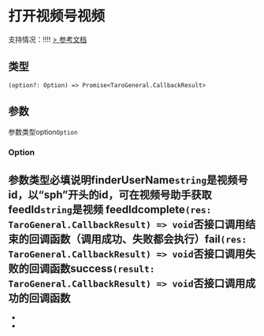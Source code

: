 # 打开视频号视频
支持情况：!!!!
[> 参考文档
](https://developers.weixin.qq.com/miniprogram/dev/api/open-api/channels/wx.openChannelsActivity.html)
## 类型[​](openChannelsActivity.html#类型)
```tsx
(option?: Option) => Promise<TaroGeneral.CallbackResult>
```

## 参数[​](openChannelsActivity.html#参数)
参数类型option`Option`
### Option[​](openChannelsActivity.html#option)
参数类型必填说明finderUserName`string`是视频号 id，以“sph”开头的id，可在视频号助手获取feedId`string`是视频 feedIdcomplete`(res: TaroGeneral.CallbackResult) => void`否接口调用结束的回调函数（调用成功、失败都会执行）fail`(res: TaroGeneral.CallbackResult) => void`否接口调用失败的回调函数success`(result: TaroGeneral.CallbackResult) => void`否接口调用成功的回调函数
- 
- 

-

